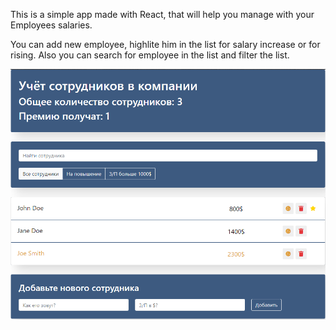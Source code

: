 This is a simple app made with React, that will help you manage with your Employees salaries. 

You can add new employee, highlite him in the list for salary increase or for rising. Also you can search for employee in the list and filter the list.

<img src="app_preview.png"/>
